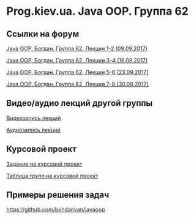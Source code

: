 Prog.kiev.ua. Java OOP. Группа 62
===

## Cсылки на форум

[Java OOP. Богдан. Группа 62. Лекции 1-2 (09.09.2017)](https://prog.kiev.ua/forum/index.php/topic,3124.0.html)

[Java OOP. Богдан. Группа 62. Лекции 3-4 (16.09.2017)](https://prog.kiev.ua/forum/index.php/topic,3143.0.html)

[Java OOP. Богдан. Группа 62. Лекции 5-6 (23.09.2017)](https://prog.kiev.ua/forum/index.php/topic,3160.0.html)

[Java OOP. Богдан. Группа 62. Лекции 7-8 (30.09.2017)](https://prog.kiev.ua/forum/index.php/topic,3175.0.html)

## Видео/аудио лекций другой группы

[Видеозапись лекций](https://mega.nz/#F!fI9ACBqB)

[Аудиозапись лекций](https://mega.nz/#F!iIUhgL5T)

## Курсовой проект

[Задание на курсовой проект](https://docs.google.com/document/d/1BD_RtdtKI4MZylI_UGOGdE8_d2CZTZnfVCWwirvSVbU/edit)

[Таблица групп на курсовой проект](https://docs.google.com/spreadsheets/d/1hIeL1zW62LbifUjvoe7HhmIpqFbiJG_MqA4GpvCRuTQ/edit?usp=sharing)


## Примеры решения задач

https://github.com/bohdanvan/javaoop
